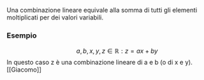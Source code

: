 Una combinazione lineare equivale alla somma di tutti gli elementi moltiplicati per dei valori variabili.
### Esempio
$$a,b,x,y,z \in \mathbb{R} : z=ax+by$$
In questo caso z è una combinazione lineare di a e b (o di x e y).
[[Giacomo]] 